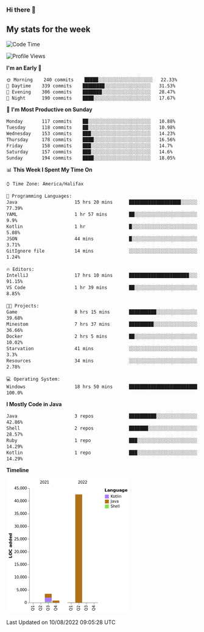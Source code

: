 ### Hi there 👋

## My stats for the week
<!--START_SECTION:waka-->
![Code Time](http://img.shields.io/badge/Code%20Time-369%20hrs%2048%20mins-blue)

![Profile Views](http://img.shields.io/badge/Profile%20Views-0-blue)

**I'm an Early 🐤** 

```text
🌞 Morning    240 commits    █████░░░░░░░░░░░░░░░░░░░░   22.33% 
🌆 Daytime    339 commits    ████████░░░░░░░░░░░░░░░░░   31.53% 
🌃 Evening    306 commits    ███████░░░░░░░░░░░░░░░░░░   28.47% 
🌙 Night      190 commits    ████░░░░░░░░░░░░░░░░░░░░░   17.67%

```
📅 **I'm Most Productive on Sunday** 

```text
Monday       117 commits    ██░░░░░░░░░░░░░░░░░░░░░░░   10.88% 
Tuesday      118 commits    ██░░░░░░░░░░░░░░░░░░░░░░░   10.98% 
Wednesday    153 commits    ███░░░░░░░░░░░░░░░░░░░░░░   14.23% 
Thursday     178 commits    ████░░░░░░░░░░░░░░░░░░░░░   16.56% 
Friday       158 commits    ███░░░░░░░░░░░░░░░░░░░░░░   14.7% 
Saturday     157 commits    ███░░░░░░░░░░░░░░░░░░░░░░   14.6% 
Sunday       194 commits    ████░░░░░░░░░░░░░░░░░░░░░   18.05%

```


📊 **This Week I Spent My Time On** 

```text
⌚︎ Time Zone: America/Halifax

💬 Programming Languages: 
Java                     15 hrs 20 mins      ███████████████████░░░░░░   77.39% 
YAML                     1 hr 57 mins        ██░░░░░░░░░░░░░░░░░░░░░░░   9.9% 
Kotlin                   1 hr                █░░░░░░░░░░░░░░░░░░░░░░░░   5.08% 
JSON                     44 mins             █░░░░░░░░░░░░░░░░░░░░░░░░   3.71% 
GitIgnore file           14 mins             ░░░░░░░░░░░░░░░░░░░░░░░░░   1.24%

🔥 Editors: 
IntelliJ                 17 hrs 10 mins      ██████████████████████░░░   91.15% 
VS Code                  1 hr 39 mins        ██░░░░░░░░░░░░░░░░░░░░░░░   8.85%

🐱‍💻 Projects: 
Game                     8 hrs 15 mins       ██████████░░░░░░░░░░░░░░░   39.68% 
Minestom                 7 hrs 37 mins       █████████░░░░░░░░░░░░░░░░   36.66% 
Docker                   2 hrs 5 mins        ██░░░░░░░░░░░░░░░░░░░░░░░   10.02% 
Starvation               41 mins             ░░░░░░░░░░░░░░░░░░░░░░░░░   3.3% 
Resources                34 mins             ░░░░░░░░░░░░░░░░░░░░░░░░░   2.78%

💻 Operating System: 
Windows                  18 hrs 50 mins      █████████████████████████   100.0%

```

**I Mostly Code in Java** 

```text
Java                     3 repos             ██████████░░░░░░░░░░░░░░░   42.86% 
Shell                    2 repos             ███████░░░░░░░░░░░░░░░░░░   28.57% 
Ruby                     1 repo              ███░░░░░░░░░░░░░░░░░░░░░░   14.29% 
Kotlin                   1 repo              ███░░░░░░░░░░░░░░░░░░░░░░   14.29%

```


**Timeline**

![Chart not found](https://raw.githubusercontent.com/lyndseyy/lyndseyy/main/charts/bar_graph.png) 


 Last Updated on 10/08/2022 09:05:28 UTC
<!--END_SECTION:waka-->